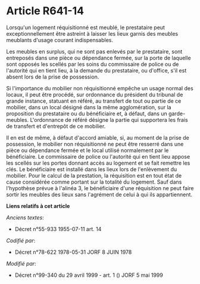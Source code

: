 # Article R641-14

Lorsqu'un logement réquisitionné est meublé, le prestataire peut exceptionnellement être astreint à laisser les lieux garnis
des meubles meublants d'usage courant indispensables.

Les meubles en surplus, qui ne sont pas enlevés par le prestataire, sont entreposés dans une pièce ou dépendance fermée, sur
la porte de laquelle sont opposés les scellés par les soins du commissaire de police ou de l'autorité qui en tient lieu, à la
demande du prestataire, ou d'office, s'il est absent lors de la prise de possession.

Si l'importance du mobilier non réquisitionné empêche un usage normal des locaux, il peut être procédé, sur ordonnance du
président du tribunal de grande instance, statuant en référé, au transfert de tout ou partie de ce mobilier, dans un local
désigné dans la même agglomération, sur la proposition du prestataire ou du bénéficiaire et, à défaut, dans un garde-meubles.
L'ordonnance de référé désigne la partie qui supportera les frais de transfert et d'entrepôt de ce mobilier.

Il en est de même, à défaut d'accord amiable, si, au moment de la prise de possession, le mobilier non réquisitionné ne peut
être resserré  dans une pièce ou dépendance fermée et le local utilisé normalement par le bénéficiaire. Le commissaire de
police ou l'autorité qui en tient lieu appose les scellés sur les portes donnant accès au logement et se fait remettre les
clés. Le bénéficiaire est installé dans les lieux lors de l'enlèvement du mobilier. Pour le calcul de la prestation, la
réquisition est en tout état de cause considérée comme portant sur la totalité du logement. Sauf dans l'hypothèse prévue à
l'alinéa 3, le bénéficiaire d'une réquisition ne peut faire sortir les meubles des lieux sans l'agrément de celui à qui ils
appartiennent.

**Liens relatifs à cet article**

_Anciens textes_:

  - Décret n°55-933 1955-07-11 art. 14

_Codifié par_:

  - Décret n°78-622 1978-05-31 JORF 8 JUIN 1978

_Modifié par_:

  - Décret n°99-340 du 29 avril 1999 - art. 1 () JORF 5 mai 1999
